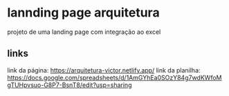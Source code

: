 # lannding page arquitetura
projeto de uma landing page com integração ao excel

## links 
link da página: https://arquitetura-victor.netlify.app/ <bbr>
link da planilha: https://docs.google.com/spreadsheets/d/1AmGYhEa0SOzY84g7wdKWfoMgTUHpvsuo-G8P7-BsnT8/edit?usp=sharing
